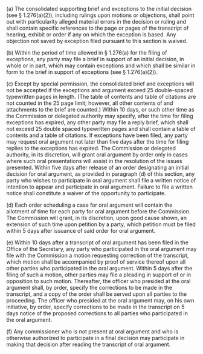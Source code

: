 (a) The consolidated supporting brief and exceptions to the initial decision (see § 1.276(a)(2)), including rulings upon motions or objections, shall point out with particularity alleged material errors in the decision or ruling and shall contain specific references to the page or pages of the transcript of hearing, exhibit or order if any on which the exception is based. Any objection not saved by exception filed pursuant to this section is waived.

(b) Within the period of time allowed in § 1.276(a) for the filing of exceptions, any party may file a brief in support of an initial decision, in whole or in part, which may contain exceptions and which shall be similar in form to the brief in support of exceptions (see § 1.276(a)(2)).

(c) Except by special permission, the consolidated brief and exceptions will not be accepted if the exceptions and argument exceed 25 double-spaced typewritten pages in length. (The table of contents and table of citations are not counted in the 25 page limit; however, all other contents of and attachments to the brief are counted.) Within 10 days, or such other time as the Commission or delegated authority may specify, after the time for filing exceptions has expired, any other party may file a reply brief, which shall not exceed 25 double spaced typewritten pages and shall contain a table of contents and a table of citations. If exceptions have been filed, any party may request oral argument not later than five days after the time for filing replies to the exceptions has expired. The Commission or delegated authority, in its discretion, will grant oral argument by order only in cases where such oral presentations will assist in the resolution of the issues presented. Within five days after release of an order designating an initial decision for oral argument, as provided in paragraph (d) of this section, any party who wishes to participate in oral argument shall file a written notice of intention to appear and participate in oral argument. Failure to file a written notice shall constitute a waiver of the opportunity to participate.

(d) Each order scheduling a case for oral argument will contain the allotment of time for each party for oral argument before the Commission. The Commission will grant, in its discretion, upon good cause shown, an extension of such time upon petition by a party, which petition must be filed within 5 days after issuance of said order for oral argument.

(e) Within 10 days after a transcript of oral argument has been filed in the Office of the Secretary, any party who participated in the oral argument may file with the Commission a motion requesting correction of the transcript, which motion shall be accompanied by proof of service thereof upon all other parties who participated in the oral argument. Within 5 days after the filing of such a motion, other parties may file a pleading in support of or in opposition to such motion. Thereafter, the officer who presided at the oral argument shall, by order, specify the corrections to be made in the transcript, and a copy of the order shall be served upon all parties to the proceeding. The officer who presided at the oral argument may, on his own initiative, by order, specify corrections to be made in the transcript on 5 days notice of the proposed corrections to all parties who participated in the oral argument.

(f) Any commissioner who is not present at oral argument and who is otherwise authorized to participate in a final decision may participate in making that decision after reading the transcript of oral argument.

